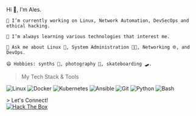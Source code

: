 <div align="left">
Hi 👋, I'm Ales.
</div>

    🔭 I’m currently working on Linux, Network Automation, DevSecOps and ethical hacking.

    🌱 I’m always learning various technologies that interest me.

    💬 Ask me about Linux 🐧, System Administration 👨‍💻, Networking 🌐, and DevOps.

    😄 Hobbies: synths 🎹, photography 📸, skateboarding 🛹.

> My Tech Stack & Tools

<p align="left">
<img src="https://img.shields.io/badge/Linux-FCC624?style=for-the-badge&logo=linux&logoColor=black" alt="Linux"/>
<img src="https://img.shields.io/badge/Docker-2496ED?style=for-the-badge&logo=docker&logoColor=white" alt="Docker"/>
<img src="https://img.shields.io/badge/Kubernetes-326CE5?style=for-the-badge&logo=kubernetes&logoColor=white" alt="Kubernetes"/>
<img src="https://img.shields.io/badge/Ansible-EE0000?style=for-the-badge&logo=ansible&logoColor=white" alt="Ansible"/>
<img src="https://img.shields.io/badge/Git-F05032?style=for-the-badge&logo=git&logoColor=white" alt="Git"/>
<img src="https://img.shields.io/badge/Python-3776AB?style=for-the-badge&logo=python&logoColor=white" alt="Python"/>
<img src="https://img.shields.io/badge/Bash-4EAA25?style=for-the-badge&logo=GNU%20Bash&logoColor=white" alt="Bash"/>
</p>
> Let's Connect!
<div
        <div class="badge-container">
            <a href="https://app.hackthebox.com/profile/2276914" target="_blank">
                <img src="https://img.shields.io/badge/View_HTB_Profile-00D26A?style=for-the-badge&logo=hackthebox&logoColor=white" alt="Hack The Box"/>
            </a>
            

